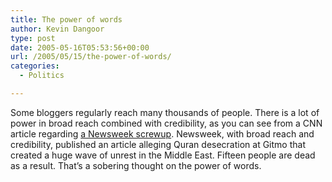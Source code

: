 ```yaml
---
title: The power of words
author: Kevin Dangoor
type: post
date: 2005-05-16T05:53:56+00:00
url: /2005/05/15/the-power-of-words/
categories:
  - Politics

---
```

Some bloggers regularly reach many thousands of people. There is a lot of power in broad reach combined with credibility, as you can see from a CNN article regarding [a Newsweek screwup][1]. Newsweek, with broad reach and credibility, published an article alleging Quran desecration at Gitmo that created a huge wave of unrest in the Middle East. Fifteen people are dead as a result. That&#8217;s a sobering thought on the power of words.

 [1]: http://www.cnn.com/2005/WORLD/asiapcf/05/15/newsweek.quran/index.html
